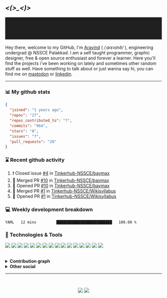&nbsp;

## *<(>_<)>*

<p align="center">
  <img src="https://github.com/aravinds-arv/aravinds-arv/blob/master/header.gif">
</p>

Hey there, welcome to my GitHub, I'm [Aravind](https://arv.codes/) ( */ˌaɾɛvɪnð/* ), engineering undergrad @ NSSCE Palakkad. I am a self taught programmer, graphic designer, free & open source enthusiast and forever a learner. Here you'll find the projects i've been working on lately and sometimes other random stuff as well. Have something to talk about or just wanna say hi, you can find me on [mastodon](https://mstdn.social/@aravinds_arv) or [linkedin](https://www.linkedin.com/in/aravinds-arv/).

---

### 📊 My github stats

```json
{
  "joined": "1 years ago",
  "repos": "27",
  "repos_contributed_to": "7",
  "commits": "964",
  "stars": "8",
  "issues": "7",
  "pull_requests": "28"
}
```

### ⌛ Recent github activity
<!--START_SECTION:activity-->
1. ❗️ Closed issue [#4](https://github.com/Tinkerhub-NSSCE/baymax/issues/4) in [Tinkerhub-NSSCE/baymax](https://github.com/Tinkerhub-NSSCE/baymax)
2. 🎉 Merged PR [#10](https://github.com/Tinkerhub-NSSCE/baymax/pull/10) in [Tinkerhub-NSSCE/baymax](https://github.com/Tinkerhub-NSSCE/baymax)
3. 💪 Opened PR [#10](https://github.com/Tinkerhub-NSSCE/baymax/pull/10) in [Tinkerhub-NSSCE/baymax](https://github.com/Tinkerhub-NSSCE/baymax)
4. 🎉 Merged PR [#1](https://github.com/Tinkerhub-NSSCE/Wikisyllabus/pull/1) in [Tinkerhub-NSSCE/Wikisyllabus](https://github.com/Tinkerhub-NSSCE/Wikisyllabus)
5. 💪 Opened PR [#1](https://github.com/Tinkerhub-NSSCE/Wikisyllabus/pull/1) in [Tinkerhub-NSSCE/Wikisyllabus](https://github.com/Tinkerhub-NSSCE/Wikisyllabus)
<!--END_SECTION:activity-->

### 💻 Weekly development breakdown
<!--START_SECTION:waka-->
```text
YAML   12 mins         █████████████████████████   100.00 % 
```
<!--END_SECTION:waka-->
  
### 🔧 Technologies & Tools
![](https://img.shields.io/badge/OS-Manjaro_KDE-informational?style=plastic&logo=manjaro&logoColor=white&color=2bbc8a)
![](https://img.shields.io/badge/Shell-Zsh-informational?style=plastic&logo=bash&logoColor=white&color=2bbc8a)
![](https://img.shields.io/badge/Editor-VS_Code-informational?style=plastic&logo=visualstudiocode&logoColor=white&color=2bbc8a)
![](https://img.shields.io/badge/Code-Python-informational?style=plastic&logo=python&logoColor=white&color=2bbc8a)
![](https://img.shields.io/badge/Code-C-informational?style=plastic&logo=c&logoColor=white&color=2bbc8a)
![](https://img.shields.io/badge/Code-C++-informational?style=plastic&logo=cplusplus&logoColor=white&color=2bbc8a)
![](https://img.shields.io/badge/Code-HTML5-informational?style=plastic&logo=html5&logoColor=white&color=2bbc8a)
![](https://img.shields.io/badge/Code-CSS3-informational?style=plastic&logo=css3&logoColor=white&color=2bbc8a)
![](https://img.shields.io/badge/Code-Bootstrap-informational?style=plastic&logo=bootstrap&logoColor=white&color=2bbc8a)
![](https://img.shields.io/badge/Code-SQL-informational?style=plastic&logo=SQLite&logoColor=white&color=2bbc8a)
![](https://img.shields.io/badge/Code-Flask-informational?style=plastic&logo=Flask&logoColor=white&color=2bbc8a)
![](https://img.shields.io/badge/Tool-Git-informational?style=plastic&logo=git&logoColor=white&color=2bbc8a)
![](https://img.shields.io/badge/Tool-GitHub-informational?style=plastic&logo=github&logoColor=white&color=2bbc8a)
![](https://img.shields.io/badge/Tool-Figma-informational?style=plastic&logo=figma&logoColor=white&color=2bbc8a)
![](https://img.shields.io/badge/Tool-Canva-informational?style=plastic&logo=canva&logoColor=white&color=2bbc8a)
![](https://img.shields.io/badge/Music-Spotify-informational?style=plastic&logo=spotify&logoColor=white&color=2bbc8a)

<br>
<details>
  <summary><b>Contribution graph</b></summary>
  <br>
  
  ![Activity Graph](https://activity-graph.herokuapp.com/graph?username=aravinds-arv&theme=one-dark)
</details>
<details>
  <summary><b>Other social</b></summary>
  <br>
    <a href="https://mstdn.social/@aravinds_arv"><img src="https://img.shields.io/badge/Mastodon-@aravinds_arv-informational?style=plastic&logo=mastodon&logoColor=white&color=2bbc8a"></a>
    <a href="https://twitter.com/aravinds_arv"><img src="https://img.shields.io/badge/Twitter-@aravinds_arv-informational?style=plastic&logo=twitter&logoColor=white&color=2bbc8a"></a>
    <a href="https://linkedin.com/in/aravinds-arv"><img src="https://img.shields.io/badge/LinkedIn-@aravinds--arv-informational?style=plastic&logo=linkedin&logoColor=white&color=2bbc8a"></a>
    <a href="https://pixelfed.de/aravinds.arv"><img src="https://img.shields.io/badge/Pixefed-@aravinds.arv-informational?style=plastic&logo=authy&logoColor=white&color=2bbc8a"></a>
    <a href="https://instagram.com/aravinds.arv"><img src="https://img.shields.io/badge/Instagram-@aravinds.arv-informational?style=plastic&logo=instagram&logoColor=white&color=2bbc8a"></a>
    <a href="https://open.spotify.com/user/31r43bzcwdnlspwr7ko6ezroxjku"><img src="https://img.shields.io/badge/Spotify-Aravind_S-informational?style=plastic&logo=spotify&logoColor=white&color=2bbc8a"></a>
    <a href="https://t.me/aravinds_arv"><img src="https://img.shields.io/badge/Telegram-@aravinds_arv-informational?style=plastic&logo=minutemailer&logoColor=white&color=2bbc8a"></a>
    <a href="https://dev.to/aravindsarv"><img src="https://img.shields.io/badge/Dev.to-aravindsarv-informational?style=plastic&logo=dev.to&logoColor=white&color=2bbc8a"></a>
</details>

---

&nbsp;

<p align="center">
   <a href="https://github.com/aravinds-arv.gpg"><img src="https://img.shields.io/badge/GPG-0x45C6D0F31C7A42D7-informational?style=plastic&logo=gnuprivacyguard&logoColor=white&color=313131"></a>
    <img src="https://komarev.com/ghpvc/?username=aravinds-arv&color=313131&style=plastic&label=~+Profile+Hits&logo=twitter"
</p>
